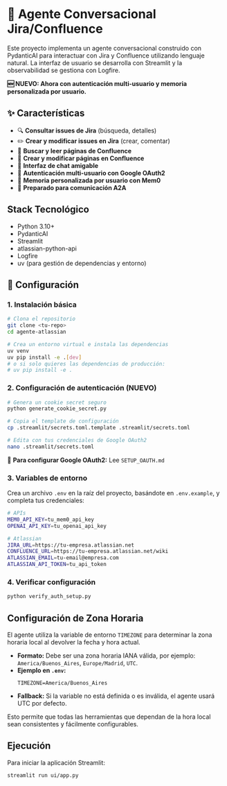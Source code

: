 # 🤖 Agente Conversacional Jira/Confluence

Este proyecto implementa un agente conversacional construido con PydanticAI para interactuar con Jira y Confluence utilizando lenguaje natural. La interfaz de usuario se desarrolla con Streamlit y la observabilidad se gestiona con Logfire.

**🆕 NUEVO: Ahora con autenticación multi-usuario y memoria personalizada por usuario.**

## ✨ Características
- 🔍 **Consultar issues de Jira** (búsqueda, detalles)
- ✏️ **Crear y modificar issues en Jira** (crear, comentar)
- 📖 **Buscar y leer páginas de Confluence**
- 📝 **Crear y modificar páginas en Confluence**
- 💬 **Interfaz de chat amigable**
- 🔐 **Autenticación multi-usuario con Google OAuth2**
- 🧠 **Memoria personalizada por usuario con Mem0**
- 🔄 **Preparado para comunicación A2A**

## Stack Tecnológico
- Python 3.10+
- PydanticAI
- Streamlit
- atlassian-python-api
- Logfire
- uv (para gestión de dependencias y entorno)

## 🚀 Configuración

### 1. Instalación básica
```bash
# Clona el repositorio
git clone <tu-repo>
cd agente-atlassian

# Crea un entorno virtual e instala las dependencias
uv venv
uv pip install -e .[dev]
# o si solo quieres las dependencias de producción:
# uv pip install -e .
```

### 2. Configuración de autenticación (NUEVO)
```bash
# Genera un cookie secret seguro
python generate_cookie_secret.py

# Copia el template de configuración
cp .streamlit/secrets.toml.template .streamlit/secrets.toml

# Edita con tus credenciales de Google OAuth2
nano .streamlit/secrets.toml
```

📖 **Para configurar Google OAuth2:** Lee `SETUP_OAUTH.md`

### 3. Variables de entorno
Crea un archivo `.env` en la raíz del proyecto, basándote en `.env.example`, y completa tus credenciales:
```bash
# APIs
MEM0_API_KEY=tu_mem0_api_key
OPENAI_API_KEY=tu_openai_api_key

# Atlassian
JIRA_URL=https://tu-empresa.atlassian.net
CONFLUENCE_URL=https://tu-empresa.atlassian.net/wiki
ATLASSIAN_EMAIL=tu-email@empresa.com
ATLASSIAN_API_TOKEN=tu_api_token
```

### 4. Verificar configuración
```bash
python verify_auth_setup.py
```

## Configuración de Zona Horaria

El agente utiliza la variable de entorno `TIMEZONE` para determinar la zona horaria local al devolver la fecha y hora actual.

- **Formato:** Debe ser una zona horaria IANA válida, por ejemplo: `America/Buenos_Aires`, `Europe/Madrid`, `UTC`.
- **Ejemplo en `.env`:**
  ```
  TIMEZONE=America/Buenos_Aires
  ```
- **Fallback:** Si la variable no está definida o es inválida, el agente usará UTC por defecto.

Esto permite que todas las herramientas que dependan de la hora local sean consistentes y fácilmente configurables.

## Ejecución
Para iniciar la aplicación Streamlit:
```bash
streamlit run ui/app.py
